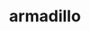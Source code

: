 ---
title: "armadillo"
layout: cache
categories: [package, v0.19]
meta: {"versions": ["10.5.0"], "compilers": ["gcc@=8.4.0"], "oss": ["ubuntu18.04"], "platforms": ["linux"], "targets": ["x86_64"], "stacks": ["tutorial"], "num_specs": 1, "num_specs_by_stack": {"tutorial": 1}}
spec_details: [{"hash": "mkyt7gbyaxduu2mr6xcaxr6pcrtkpe34", "compiler": "gcc@=8.4.0", "versions": ["10.5.0"], "os": "ubuntu18.04", "platform": "linux", "target": "x86_64", "variants": ["build_system=cmake", "build_type=RelWithDebInfo", "~hdf5", "~ipo", "patches=59207b1"], "stacks": ["tutorial"], "size": "-", "tarball": "https://binaries.spack.io/releases/v0.19/build_cache/linux-ubuntu18.04-x86_64/gcc-8.4.0/armadillo-10.5.0/linux-ubuntu18.04-x86_64-gcc-8.4.0-armadillo-10.5.0-mkyt7gbyaxduu2mr6xcaxr6pcrtkpe34.spack"}]
---